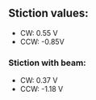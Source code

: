 ## Stiction values:

- CW: 0.55 V
- CCW: -0.85V

### Stiction with beam:

- CW: 0.37 V
- CCW: -1.18 V
